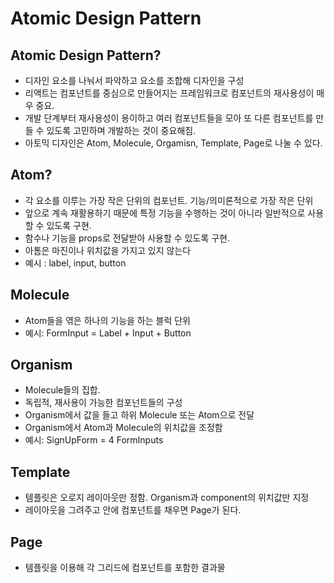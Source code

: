 # Atomic Design Pattern

## Atomic Design Pattern?

- 디자인 요소를 나눠서 파악하고 요소를 조합해 디자인을 구성
- 리액트는 컴포넌트를 중심으로 만들어지는 프레임워크로 컴포넌트의 재사용성이 매우 중요.
- 개발 단계부터 재사용성이 용이하고 여러 컴포넌트들을 모아 또 다른 컴포넌트를 만들 수 있도록 고민하며 개발하는 것이 중요해짐.
- 아토믹 디자인은 Atom, Molecule, Orgamisn, Template, Page로 나눌 수 있다.

## Atom?

- 각 요소를 이루는 가장 작은 단위의 컴포넌트. 기능/의미론적으로 가장 작은 단위
- 앞으로 계속 재활용하기 때문에 특정 기능을 수행하는 것이 아니라 일반적으로 사용할 수 있도록 구현.
- 함수나 기능을 props로 전달받아 사용할 수 있도록 구현.
- 아톰은 마진이나 위치값을 가지고 있지 않는다
- 예시 : label, input, button

## Molecule

- Atom들을 엮은 하나의 기능을 하는 블럭 단위
- 예시: FormInput = Label + Input + Button

## Organism

- Molecule들의 집합.
- 독립적, 재사용이 가능한 컴포넌트들의 구성
- Organism에서 값을 들고 하위 Molecule 또는 Atom으로 전달
- Organism에서 Atom과 Molecule의 위치값을 조정함
- 예시: SignUpForm = 4 FormInputs

## Template

- 템플릿은 오로지 레이아웃만 정함. Organism과 component의 위치값만 지정
- 레이아웃을 그려주고 안에 컴포넌트를 채우면 Page가 된다.

## Page

- 템플릿을 이용해 각 그리드에 컴포넌트를 포함한 결과물
